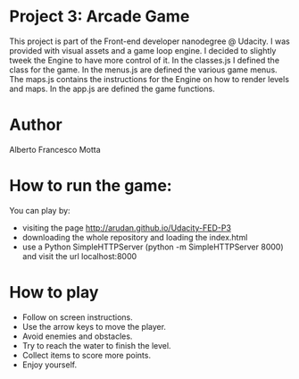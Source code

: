 Project 3: Arcade Game
======================
This project is part of the Front-end developer nanodegree @ Udacity.
I was provided with visual assets and a game loop engine.
I decided to slightly tweek the Engine to have more control of it.
In the classes.js I defined the class for the game.
In the menus.js are defined the various game menus.
The maps.js contains the instructions for the Engine on how to render levels and
maps.
In the app.js are defined the game functions.

Author
======
Alberto Francesco Motta

How to run the game:
===================
You can play by:
- visiting the page http://arudan.github.io/Udacity-FED-P3
- downloading the whole repository and loading the index.html
- use a Python SimpleHTTPServer (python -m SimpleHTTPServer 8000) and visit the url
localhost:8000

How to play
===========
- Follow on screen instructions.
- Use the arrow keys to move the player.
- Avoid enemies and obstacles.
- Try to reach the water to finish the level.
- Collect items to score more points.
- Enjoy yourself.
